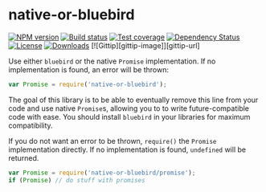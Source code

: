 
# native-or-bluebird

[![NPM version][npm-image]][npm-url]
[![Build status][travis-image]][travis-url]
[![Test coverage][coveralls-image]][coveralls-url]
[![Dependency Status][david-image]][david-url]
[![License][license-image]][license-url]
[![Downloads][downloads-image]][downloads-url]
[![Gittip][gittip-image]][gittip-url]

Use either `bluebird` or the native `Promise` implementation.
If no implementation is found, an error will be thrown:

```js
var Promise = require('native-or-bluebird');
```

The goal of this library is to be able to eventually remove this line
from your code and use native `Promise`s, allowing you to
to write future-compatible code with ease.
You should install `bluebird` in your libraries for maximum compatibility.

If you do not want an error to be thrown,
`require()` the `Promise` implementation directly.
If no implementation is found, `undefined` will be returned.

```js
var Promise = require('native-or-bluebird/promise');
if (Promise) // do stuff with promises
```

[npm-image]: https://img.shields.io/npm/v/native-or-bluebird.svg?style=flat-square
[npm-url]: https://npmjs.org/package/native-or-bluebird
[github-tag]: http://img.shields.io/github/tag/normalize/native-or-bluebird.svg?style=flat-square
[github-url]: https://github.com/normalize/native-or-bluebird/tags
[travis-image]: https://img.shields.io/travis/normalize/native-or-bluebird.svg?style=flat-square
[travis-url]: https://travis-ci.org/normalize/native-or-bluebird
[coveralls-image]: https://img.shields.io/coveralls/normalize/native-or-bluebird.svg?style=flat-square
[coveralls-url]: https://coveralls.io/r/normalize/native-or-bluebird?branch=master
[david-image]: http://img.shields.io/david/normalize/native-or-bluebird.svg?style=flat-square
[david-url]: https://david-dm.org/normalize/native-or-bluebird
[license-image]: http://img.shields.io/npm/l/native-or-bluebird.svg?style=flat-square
[license-url]: LICENSE
[downloads-image]: http://img.shields.io/npm/dm/native-or-bluebird.svg?style=flat-square
[downloads-url]: https://npmjs.o